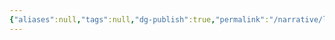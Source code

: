 ```yaml
---
{"aliases":null,"tags":null,"dg-publish":true,"permalink":"/narrative/locations/worlds/alden/","dgPassFrontmatter":true}
---
```



